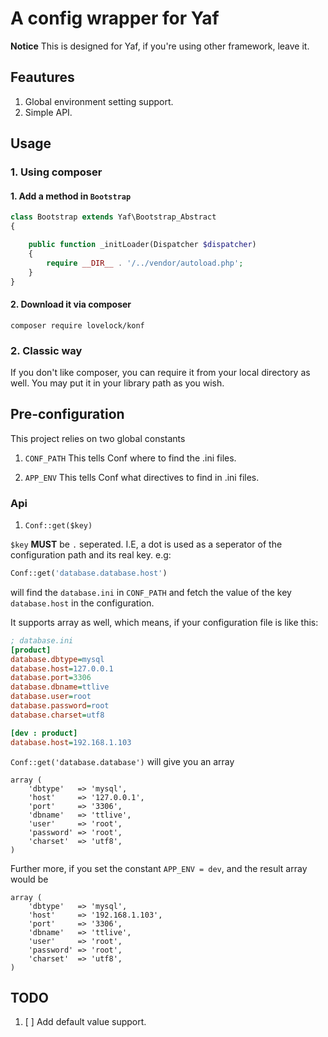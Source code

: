 # A config wrapper for Yaf

**Notice**
This is designed for Yaf, if you're using other framework, leave it.

## Feautures

1. Global environment setting support.
2. Simple API.

## Usage

### 1. Using composer

#### 1. Add a method in `Bootstrap`

```php
class Bootstrap extends Yaf\Bootstrap_Abstract
{

    public function _initLoader(Dispatcher $dispatcher)
    {
        require __DIR__ . '/../vendor/autoload.php';
    }
}
```

#### 2. Download it via composer

`composer require lovelock/konf`

### 2. Classic way

If you don't like composer, you can require it from your local directory as well. You may put it in your library path as you wish.

## Pre-configuration


This project relies on two global constants

1. `CONF_PATH`
This tells Conf where to find the .ini files.

2. `APP_ENV`
This tells Conf what directives to find in .ini files.

### Api

1. `Conf::get($key)`

`$key` **MUST** be `.` seperated. I.E, a dot is used as a seperator of the configuration path and its real key. e.g:

```php
Conf::get('database.database.host')
```
will find the `database.ini` in `CONF_PATH` and fetch the value of the key `database.host` in the configuration.

It supports array as well, which means, if your configuration file is like this:

```ini
; database.ini
[product]
database.dbtype=mysql
database.host=127.0.0.1
database.port=3306
database.dbname=ttlive
database.user=root
database.password=root
database.charset=utf8

[dev : product]
database.host=192.168.1.103

```
`Conf::get('database.database')` will give you an array

```
array (
    'dbtype'   => 'mysql',
    'host'     => '127.0.0.1',
    'port'     => '3306',
    'dbname'   => 'ttlive',
    'user'     => 'root',
    'password' => 'root',
    'charset'  => 'utf8',
)
```

Further more, if you set the constant `APP_ENV = dev`, and the result array would be

```
array (
    'dbtype'   => 'mysql',
    'host'     => '192.168.1.103',
    'port'     => '3306',
    'dbname'   => 'ttlive',
    'user'     => 'root',
    'password' => 'root',
    'charset'  => 'utf8',
)
```

## TODO

1. [ ] Add default value support.

